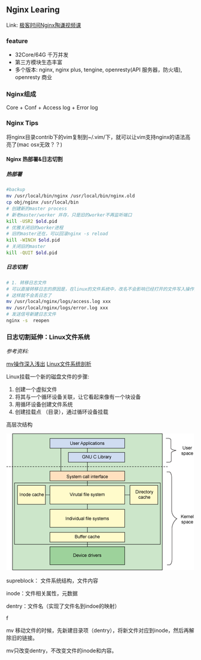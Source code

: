 ## Nginx Learing

Link: [极客时间Nginx陶谦视频课](https://time.geekbang.org/course/intro/138)

### feature

- 32Core/64G 千万并发
- 第三方模块生态丰富
- 多个版本: nginx, nginx plus, tengine, openresty(API 服务器，防火墙), openresty 商业

### Nginx组成

Core + Conf + Access log + Error log

### Nginx Tips

将nginx目录contrib下的vim复制到~/.vim/下，就可以让vim支持nginx的语法高亮了(mac osx无效？？)

#### Nginx 热部署&日志切割

##### 热部署

```bash
#backup
mv /usr/local/bin/nginx /usr/local/bin/nginx.old
cp obj/nginx /usr/local/bin
# 创建新的master process
# 新老master/worker 并存，只是旧的worker不再监听端口
kill -USR2 $old.pid 
# 优雅关闭旧的worker进程
# 旧的master还在，可以回滚nginx -s reload
kill -WINCH $old.pid
# 关闭旧的master
kill -QUIT $old.pid
```

##### 日志切割

```bash
# 1. 转移日志文件
# 可以直接转移日志的原因是，在linux的文件系统中，改名不会影响已经打开的文件写入操作，内核inode不变，
# 这样就不会丢日志了
mv /usr/local/nginx/logs/access.log xxx
mv /usr/local/nginx/logs/error.log xxx
# 发送信号新建日志文件
nginx -s  reopen
```

### 日志切割延伸：Linux文件系统

*参考资料:*

[mv操作深入浅出](http:blog.51cto.com/baidutech/743731)
[Linux文件系统剖析](https://www.ibm.com/developerworks/cn/linux/l-linux-filesystem/)

Linux挂载一个新的磁盘文件的步骤:

1. 创建一个虚拟文件
2. 将其与一个循环设备关联，让它看起来像有一个块设备
3. 用循环设备创建文件系统
4. 创建挂载点 （目录），通过循环设备挂载

高层次结构

![filesystem](filesysteem.gif)

supreblock： 文件系统结构，文件内容

inode：文件相关属性，元数据

dentry：文件名（实现了文件名到indoe的映射）

f

mv 移动文件的时候，先新建目录项（dentry），将新文件对应到inode，然后再解除旧的链接。

mv只改变dentry，不改变文件的inode和内容。



